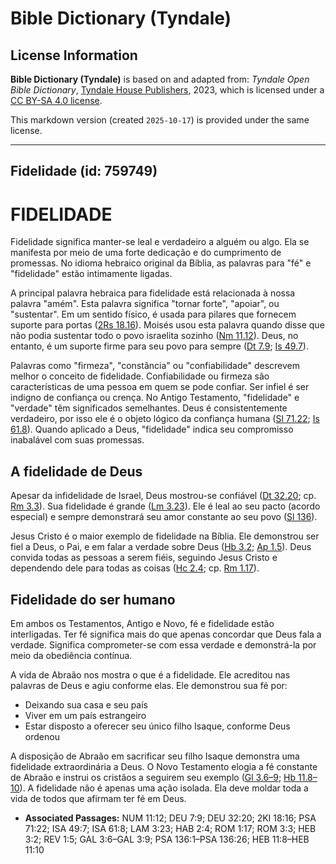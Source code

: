 # Bible Dictionary (Tyndale)

## License Information

**Bible Dictionary (Tyndale)** is based on and adapted from: _Tyndale Open Bible Dictionary_, [Tyndale House Publishers](https://tyndaleopenresources.com/), 2023, which is licensed under a [CC BY-SA 4.0 license](https://creativecommons.org/licenses/by-sa/4.0/legalcode.en).

This markdown version (created `2025-10-17`) is provided under the same license.



--------------------------------

## Fidelidade (id: 759749)

FIDELIDADE
==========

Fidelidade significa manter\-se leal e verdadeiro a alguém ou algo. Ela se manifesta por meio de uma forte dedicação e do cumprimento de promessas. No idioma hebraico original da Bíblia, as palavras para "fé" e "fidelidade" estão intimamente ligadas.

A principal palavra hebraica para fidelidade está relacionada à nossa palavra "amém". Esta palavra significa "tornar forte", "apoiar", ou "sustentar". Em um sentido físico, é usada para pilares que fornecem suporte para portas ([2Rs 18\.16](https://ref.ly/2Kgs18:16)). Moisés usou esta palavra quando disse que não podia sustentar todo o povo israelita sozinho ([Nm 11\.12](https://ref.ly/Num11:12)). Deus, no entanto, é um suporte firme para seu povo para sempre ([Dt 7\.9](https://ref.ly/Deut7:9); [Is 49\.7](https://ref.ly/Isa49:7)).

Palavras como "firmeza", "constância" ou "confiabilidade" descrevem melhor o conceito de fidelidade. Confiabilidade ou firmeza são características de uma pessoa em quem se pode confiar. Ser infiel é ser indigno de confiança ou crença. No Antigo Testamento, "fidelidade" e "verdade" têm significados semelhantes. Deus é consistentemente verdadeiro, por isso ele é o objeto lógico da confiança humana ([Sl 71\.22](https://ref.ly/Ps71:22); [Is 61\.8](https://ref.ly/Isa61:8)). Quando aplicado a Deus, "fidelidade" indica seu compromisso inabalável com suas promessas.

A fidelidade de Deus
--------------------

Apesar da infidelidade de Israel, Deus mostrou\-se confiável ([Dt 32\.20](https://ref.ly/Deut32:20); cp. [Rm 3\.3](https://ref.ly/Rom3:3)). Sua fidelidade é grande ([Lm 3\.23](https://ref.ly/Lam3:23)). Ele é leal ao seu pacto (acordo especial) e sempre demonstrará seu amor constante ao seu povo ([Sl 136](https://ref.ly/Ps136:1-Ps136:26)).

Jesus Cristo é o maior exemplo de fidelidade na Bíblia. Ele demonstrou ser fiel a Deus, o Pai, e em falar a verdade sobre Deus ([Hb 3\.2](https://ref.ly/Heb3:2); [Ap 1\.5](https://ref.ly/Rev1:5)). Deus convida todas as pessoas a serem fiéis, seguindo Jesus Cristo e dependendo dele para todas as coisas ([Hc 2\.4](https://ref.ly/Hab2:4); cp. [Rm 1\.17](https://ref.ly/Rom1:17)).

Fidelidade do ser humano
------------------------

Em ambos os Testamentos, Antigo e Novo, fé e fidelidade estão interligadas. Ter fé significa mais do que apenas concordar que Deus fala a verdade. Significa comprometer\-se com essa verdade e demonstrá\-la por meio da obediência contínua.

A vida de Abraão nos mostra o que é a fidelidade. Ele acreditou nas palavras de Deus e agiu conforme elas. Ele demonstrou sua fé por:

* Deixando sua casa e seu país
* Viver em um país estrangeiro
* Estar disposto a oferecer seu único filho Isaque, conforme Deus ordenou

A disposição de Abraão em sacrificar seu filho Isaque demonstra uma fidelidade extraordinária a Deus. O Novo Testamento elogia a fé constante de Abraão e instrui os cristãos a seguirem seu exemplo ([Gl 3\.6–9](https://ref.ly/Gal3:6-Gal3:9); [Hb 11\.8–10](https://ref.ly/Heb11:8-Heb11:10)). A fidelidade não é apenas uma ação isolada. Ela deve moldar toda a vida de todos que afirmam ter fé em Deus.

* **Associated Passages:** NUM 11:12; DEU 7:9; DEU 32:20; 2KI 18:16; PSA 71:22; ISA 49:7; ISA 61:8; LAM 3:23; HAB 2:4; ROM 1:17; ROM 3:3; HEB 3:2; REV 1:5; GAL 3:6–GAL 3:9; PSA 136:1–PSA 136:26; HEB 11:8–HEB 11:10

